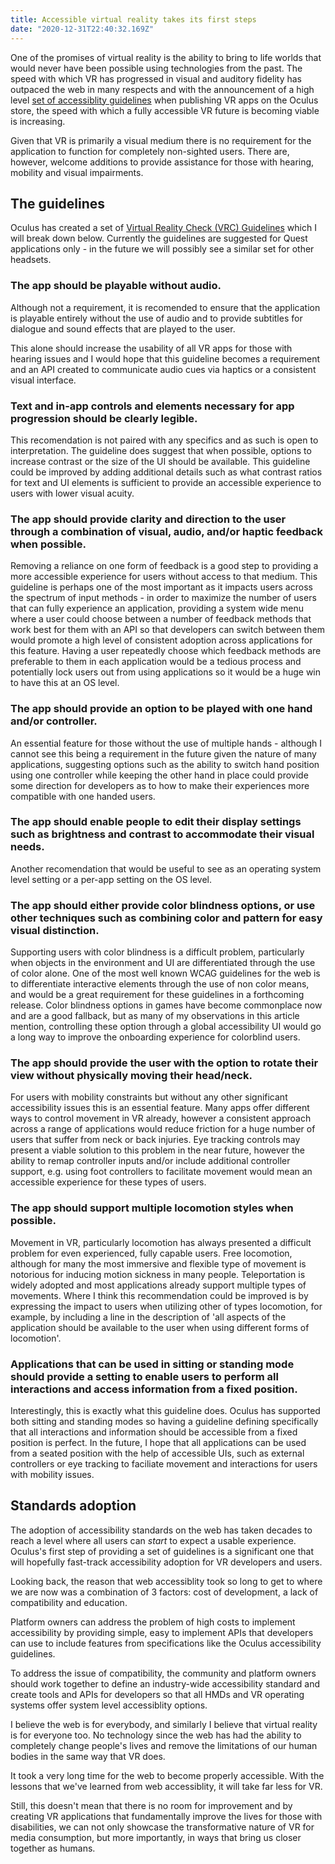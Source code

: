 ```yaml
---
title: Accessible virtual reality takes its first steps
date: "2020-12-31T22:40:32.169Z"
---
```


One of the promises of virtual reality is the ability to bring to life worlds that would never have been possible using technologies from the past. The speed with which VR has progressed in visual and auditory fidelity has outpaced the web in many respects and with the announcement of 
a high level [set of accessiblity guidelines](https://developer.oculus.com/blog/introducing-the-accessibility-vrcs/) when publishing VR apps on the Oculus store, the speed with which a fully accessible VR future is becoming viable is increasing.

Given that VR is primarily a visual medium there is no requirement for the application to function for completely non-sighted users. There are, however, welcome additions to provide assistance for those with hearing, mobility and visual impairments.

## The guidelines

Oculus has created a set of [Virtual Reality Check (VRC) Guidelines](https://developer.oculus.com/distribute/publish-quest-req/) which I will break down below. Currently the guidelines are suggested for Quest applications only - in the future we will possibly see a similar set for other headsets.

### The app should be playable without audio.

Although not a requirement, it is recomended to ensure that the application is playable entirely without the use of audio and to provide subtitles for dialogue and sound effects that are played to the user.

This alone should increase the usability of all VR apps for those with hearing issues and I would hope that this guideline becomes a requirement and an API created to communicate audio cues via haptics or a consistent visual interface. 

### Text and in-app controls and elements necessary for app progression should be clearly legible.

This recomendation is not paired with any specifics and as such is open to interpretation. The guideline does suggest that when possible, options to increase contrast or the size of the UI should be available. This guideline could be improved by adding additional details such as what contrast ratios for text and UI elements is sufficient to provide an accessible experience to users with lower visual acuity.

### The app should provide clarity and direction to the user through a combination of visual, audio, and/or haptic feedback when possible.

Removing a reliance on one form of feedback is a good step to providing a more accessible experience for users without access to that medium. This guideline is perhaps one of the most important as it impacts users across the spectrum of input methods - in order to maximize the number of users that can fully experience an application, providing a system wide menu where a user could choose between a number of feedback methods that work best for them with an API so that developers can switch between them would promote a high level of consistent adoption across applications for this feature. Having a user repeatedly choose which feedback methods are preferable to them in each application would be a tedious process and potentially lock users out from using applications so it would be a huge win to have this at an OS level.

### The app should provide an option to be played with one hand and/or controller.

An essential feature for those without the use of multiple hands - although I cannot see this being a requirement in the future given the nature of many applications, suggesting options such as the ability to switch hand position using one controller while keeping the other hand in place could provide some direction for developers as to how to make their experiences more compatible with one handed users.

### The app should enable people to edit their display settings such as brightness and contrast to accommodate their visual needs.

Another recomendation that would be useful to see as an operating system level setting or a per-app setting on the OS level. 

### The app should either provide color blindness options, or use other techniques such as combining color and pattern for easy visual distinction.

Supporting users with color blindness is a difficult problem, particularly when objects in the environment and UI are differentiated through the use of color alone. One of the most well known WCAG guidelines for the web is to differentiate interactive elements through the use of non color means, and would be a great requirement for these guidelines in a forthcoming release. Color blindness options in games have become commonplace now and are a good fallback, but as many of my observations in this article mention, controlling these option through a global accessibility UI would go a long way to improve the onboarding experience for colorblind users.

### The app should provide the user with the option to rotate their view without physically moving their head/neck.

For users with mobility constraints but without any other significant accessibility issues this is an essential feature. Many apps offer different ways to control movement in VR already, however a consistent approach across a range of applications would reduce friction for a huge number of users that suffer from neck or back injuries. Eye tracking controls may present a viable solution to this problem in the near future, however the ability to remap controller inputs and/or include additional controller support, e.g. using foot controllers to facilitate movement would mean an accessible experience for these types of users.

### The app should support multiple locomotion styles when possible.

Movement in VR, particularly locomotion has always presented a difficult problem for even experienced, fully capable users. Free locomotion, although for many the most immersive and flexible type of movement is notorious for inducing motion sickness in many people. Teleportation is widely adopted and most applications already support multiple types of movements. Where I think this recommendation could be improved is by expressing the impact to users when utilizing other of types locomotion, for example, by including a line in the description of 'all aspects of the application should be available to the user when using different forms of locomotion'.

### Applications that can be used in sitting or standing mode should provide a setting to enable users to perform all interactions and access information from a fixed position.

Interestingly, this is exactly what this guideline does. Oculus has supported both sitting and standing modes so having a guideline defining specifically that all interactions and information should be accessible from a fixed position is perfect. In the future, I hope that all applications can be used from a seated position with the help of accessible UIs, such as external controllers or eye tracking to faciliate movement and interactions for users with mobility issues. 

## Standards adoption

The adoption of accessibility standards on the web has taken decades to reach a level where all users can _start_ to expect a usable experience. Oculus's first step of providing a set of guidelines is a significant one that will hopefully fast-track accessibility adoption for VR developers and users. 

Looking back, the reason that web accessiblity took so long to get to where we are now was a combination of 3 factors: cost of development, a lack of compatibility and education. 

Platform owners can address the problem of high costs to implement accessibility by providing simple, easy to implement APIs that developers can use to include features from specifications like the Oculus accessibility guidelines. 
 
 To address the issue of compatibility, the community and platform owners should work together to define an industry-wide accessibility standard and create tools and APIs for developers so that all HMDs and VR operating systems offer system level accessiblity options.

I believe the web is for everybody, and similarly I believe that virtual reality is for everyone too. No technology since the web has had the ability to completely change people's lives and remove the limitations of our human bodies in the same way that VR does. 

It took a very long time for the web to become properly accessible. With the lessons that we've learned from web accessiblity, it will take far less for VR.

Still, this doesn't mean that there is no room for improvement and by creating VR applications that fundamentally improve the lives for those with disabilities, we can not only showcase the transformative nature of VR for media consumption, but more importantly, in ways that bring us closer together as humans.
